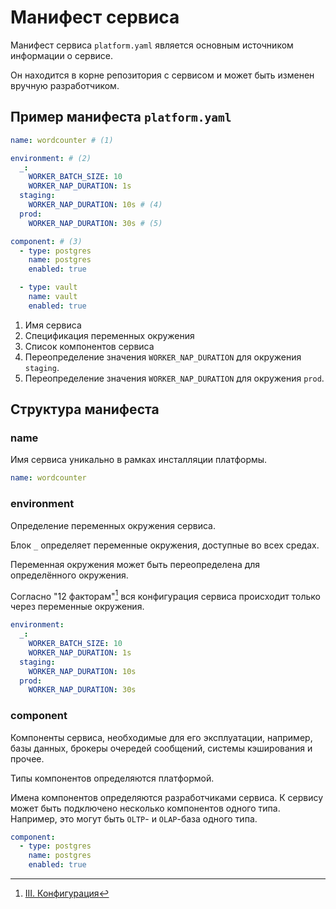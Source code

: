 # Манифест сервиса

Манифест сервиса `platform.yaml` является основным источником информации о
сервисе.

Он находится в корне репозитория с сервисом
и может быть изменен вручную разработчиком.

## Пример манифеста `platform.yaml`

```yaml
name: wordcounter # (1)

environment: # (2)
  _:
    WORKER_BATCH_SIZE: 10
    WORKER_NAP_DURATION: 1s
  staging:
    WORKER_NAP_DURATION: 10s # (4)
  prod:
    WORKER_NAP_DURATION: 30s # (5)

component: # (3)
  - type: postgres
    name: postgres
    enabled: true

  - type: vault
    name: vault
    enabled: true
```

1. Имя сервиса
2. Спецификация переменных окружения
3. Список компонентов сервиса
4. Переопределение значения `WORKER_NAP_DURATION` для окружения `staging`.
5. Переопределение значения `WORKER_NAP_DURATION` для окружения `prod`.

## Структура манифеста

### name

Имя сервиса уникально в рамках инсталляции платформы.

```yaml
name: wordcounter
```

### environment

Определение переменных окружения сервиса.

Блок `_` определяет переменные окружения, доступные во всех средах.

Переменная окружения может быть переопределена для определённого окружения.

Согласно "12 факторам"[^1] вся конфигурация сервиса
происходит только через переменные окружения.

```yaml
environment:
  _:
    WORKER_BATCH_SIZE: 10
    WORKER_NAP_DURATION: 1s
  staging:
    WORKER_NAP_DURATION: 10s
  prod:
    WORKER_NAP_DURATION: 30s
```

### component

Компоненты сервиса, необходимые для его эксплуатации, например,
базы данных, брокеры очередей сообщений, системы кэширования и прочее.

Типы компонентов определяются платформой.

Имена компонентов определяются разработчиками сервиса.
К сервису может быть подключено несколько компонентов одного типа.
Например, это могут быть `OLTP`- и `OLAP`-база одного типа.

```yaml
component:
  - type: postgres
    name: postgres
    enabled: true
```

[^1]: [III. Конфигурация](https://12factor.net/ru/config)
